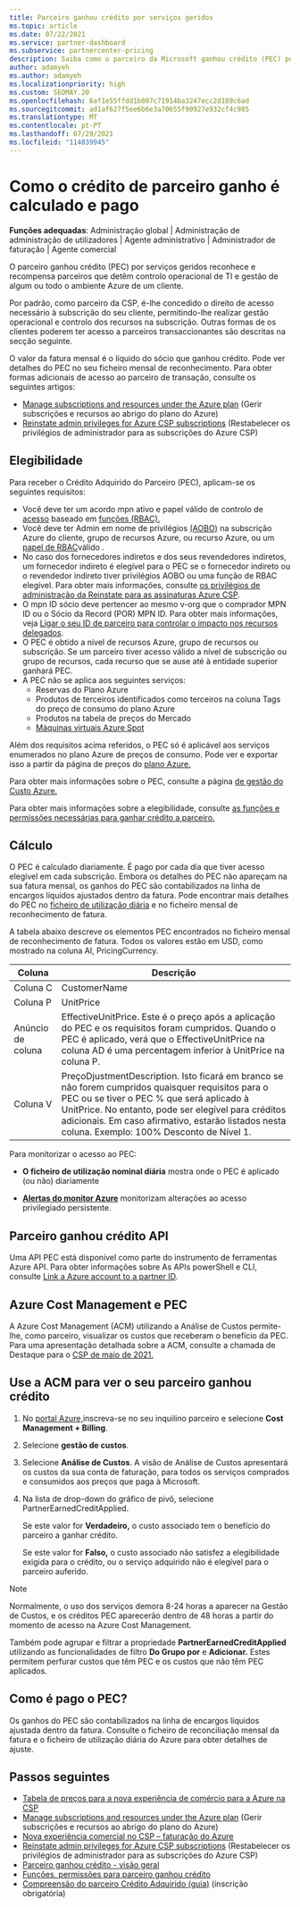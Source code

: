 ```yaml
---
title: Parceiro ganhou crédito por serviços geridos
ms.topic: article
ms.date: 07/22/2021
ms.service: partner-dashboard
ms.subservice: partnercenter-pricing
description: Saiba como o parceiro da Microsoft ganhou crédito (PEC) por serviços geridos é calculado e pago e como garantir que é elegível.
author: adamyeh
ms.author: adamyeh
ms.localizationpriority: high
ms.custom: SEOMAY.20
ms.openlocfilehash: 6af1e55ffdd1b807c71914ba3247ecc2d189c6ad
ms.sourcegitcommit: ad1af627f5ee6b6e3a70655f90927e932cf4c985
ms.translationtype: MT
ms.contentlocale: pt-PT
ms.lasthandoff: 07/29/2021
ms.locfileid: "114839945"
---
```

# <a name="how-the-partner-earned-credit-is-calculated-and-paid"></a>Como o crédito de parceiro ganho é calculado e pago

**Funções adequadas**: Administração global | Administração de administração de utilizadores | Agente administrativo | Administrador de faturação | Agente comercial

O parceiro ganhou crédito (PEC) por serviços geridos reconhece e recompensa parceiros que detêm controlo operacional de TI e gestão de algum ou todo o ambiente Azure de um cliente. 

Por padrão, como parceiro da CSP, é-lhe concedido o direito de acesso necessário à subscrição do seu cliente, permitindo-lhe realizar gestão operacional e controlo dos recursos na subscrição. Outras formas de os clientes poderem ter acesso a parceiros transaccionantes são descritas na secção seguinte.

O valor da fatura mensal é o líquido do sócio que ganhou crédito. Pode ver detalhes do PEC no seu ficheiro mensal de reconhecimento. Para obter formas adicionais de acesso ao parceiro de transação, consulte os seguintes artigos:

- [Manage subscriptions and resources under the Azure plan](azure-plan-manage.md) (Gerir subscrições e recursos ao abrigo do plano do Azure)
- [Reinstate admin privileges for Azure CSP subscriptions](/revoke-reinstate-csp.md) (Restabelecer os privilégios de administrador para as subscrições do Azure CSP)

## <a name="eligibility"></a>Elegibilidade

Para receber o Crédito Adquirido do Parceiro (PEC), aplicam-se os seguintes requisitos:

- Você deve ter um acordo mpn ativo e papel válido de controlo de [acesso](azure-roles-perms-pec.md) baseado em [funções (RBAC).](/azure/role-based-access-control/overview)
- Você deve ter Admin em nome de privilégios [(AOBO)](https://channel9.msdn.com/Series/cspdev/Module-11-Admin-On-Behalf-Of-AOBO) na subscrição Azure do cliente, grupo de recursos Azure, ou recurso Azure, ou um [papel de RBAC](azure-roles-perms-pec.md)válido .
- No caso dos fornecedores indiretos e dos seus revendedores indiretos, um fornecedor indireto é elegível para o PEC se o fornecedor indireto ou o revendedor indireto tiver privilégios AOBO ou uma função de RBAC elegível. Para obter mais informações, consulte [os privilégios de administração da Reinstate para as assinaturas Azure CSP](revoke-reinstate-csp.md).
- O mpn ID sócio deve pertencer ao mesmo v-org que o comprador MPN ID ou o Sócio da Record (POR) MPN ID. Para obter mais informações, veja [Ligar o seu ID de parceiro para controlar o impacto nos recursos delegados](/azure/lighthouse/how-to/partner-earned-credit).
- O PEC é obtido a nível de recursos Azure, grupo de recursos ou subscrição. Se um parceiro tiver acesso válido a nível de subscrição ou grupo de recursos, cada recurso que se ause até à entidade superior ganhará PEC.
- A PEC não se aplica aos seguintes serviços:
    - Reservas do Plano Azure
    - Produtos de terceiros identificados como terceiros na coluna Tags do preço de consumo do plano Azure
    - Produtos na tabela de preços do Mercado
    - [Máquinas virtuais Azure Spot](https://partner.microsoft.com/resources/collection/azure-spot-in-csp#/)

Além dos requisitos acima referidos, o PEC só é aplicável aos serviços enumerados no plano Azure de preços de consumo. Pode ver e exportar isso a partir da página de preços do [plano Azure.](https://partner.microsoft.com/commerce/sales)

Para obter mais informações sobre o PEC, consulte a página [de gestão do Custo Azure.](/azure/cost-management-billing/costs/get-started-partners)

Para obter mais informações sobre a elegibilidade, consulte [as funções e permissões necessárias para ganhar crédito a parceiro.](azure-roles-perms-pec.md)

## <a name="calculation"></a>Cálculo

O PEC é calculado diariamente. É pago por cada dia que tiver acesso elegível em cada subscrição. Embora os detalhes do PEC não apareçam na sua fatura mensal, os ganhos do PEC são contabilizados na linha de encargos líquidos ajustados dentro da fatura. Pode encontrar mais detalhes do PEC no [ficheiro de utilização diária](daily-rated-usage-recon-files.md) e no ficheiro mensal de reconhecimento de fatura.

A tabela abaixo descreve os elementos PEC encontrados no ficheiro mensal de reconhecimento de fatura. Todos os valores estão em USD, como mostrado na coluna AI, PricingCurrency.

| Coluna  | Descrição  |
| --------  | -------  |
| Coluna C  | CustomerName  |
| Coluna P | UnitPrice |
| Anúncio de coluna | EffectiveUnitPrice. Este é o preço após a aplicação do PEC e os requisitos foram cumpridos. Quando o PEC é aplicado, verá que o EffectiveUnitPrice na coluna AD é uma percentagem inferior à UnitPrice na coluna P.   |
| Coluna V  | PreçoDjustmentDescription. Isto ficará em branco se não forem cumpridos quaisquer requisitos para o PEC ou se tiver o PEC % que será aplicado à UnitPrice. No entanto, pode ser elegível para créditos adicionais. Em caso afirmativo, estarão listados nesta coluna. Exemplo: 100% Desconto de Nível 1.   |

Para monitorizar o acesso ao PEC:

- **O ficheiro de utilização nominal diária** mostra onde o PEC é aplicado (ou não) diariamente

- [**Alertas do monitor Azure**](azure-plan-manage.md) monitorizam alterações ao acesso privilegiado persistente.

## <a name="partner-earned-credit-api"></a>Parceiro ganhou crédito API

Uma API PEC está disponível como parte do instrumento de ferramentas Azure API. Para obter informações sobre As APIs powerShell e CLI, consulte [Link a Azure account to a partner ID](/azure/cost-management-billing/manage/link-partner-id).

## <a name="azure-cost-management-and-pec"></a>Azure Cost Management e PEC

A Azure Cost Management (ACM) utilizando a Análise de Custos permite-lhe, como parceiro, visualizar os custos que receberam o benefício da PEC. Para uma apresentação detalhada sobre a ACM, consulte a chamada de Destaque para o [CSP de maio de 2021.](https://commercial_licensing.eventbuilder.com/2021MayCSPSpotlight)

## <a name="use-acm-to-view-your-partner-earned-credit"></a>Use a ACM para ver o seu parceiro ganhou crédito

1. No [portal Azure,](https://portal.azure.com/)inscreva-se no seu inquilino parceiro e selecione **Cost Management + Billing**.
2. Selecione **gestão de custos**.
3. Selecione **Análise de Custos**.
A visão de Análise de Custos apresentará os custos da sua conta de faturação, para todos os serviços comprados e consumidos aos preços que paga à Microsoft.
4. Na lista de drop-down do gráfico de pivô, selecione PartnerEarnedCreditApplied. 

    Se este valor for **Verdadeiro,** o custo associado tem o benefício do parceiro a ganhar crédito.

    Se este valor for **Falso,** o custo associado não satisfez a elegibilidade exigida para o crédito, ou o serviço adquirido não é elegível para o parceiro auferido.

>[!NOTE]
>Normalmente, o uso dos serviços demora 8-24 horas a aparecer na Gestão de Custos, e os créditos PEC aparecerão dentro de 48 horas a partir do momento de acesso na Azure Cost Management.

Também pode agrupar e filtrar a propriedade **PartnerEarnedCreditApplied** utilizando as funcionalidades de filtro **Do Grupo por** e **Adicionar.** Estes permitem perfurar custos que têm PEC e os custos que não têm PEC aplicados.

## <a name="how-is-pec-paid"></a>Como é pago o PEC?
Os ganhos do PEC são contabilizados na linha de encargos líquidos ajustada dentro da fatura. Consulte o ficheiro de reconciliação mensal da fatura e o ficheiro de utilização diária do Azure para obter detalhes de ajuste.

## <a name="next-steps"></a>Passos seguintes

- [Tabela de preços para a nova experiência de comércio para a Azure na CSP](azure-plan-price-list.md)
- [Manage subscriptions and resources under the Azure plan](azure-plan-manage.md) (Gerir subscrições e recursos ao abrigo do plano do Azure)
- [Nova experiência comercial no CSP – faturação do Azure](azure-plan-billing.md)
- [Reinstate admin privileges for Azure CSP subscriptions](revoke-reinstate-csp.md) (Restabelecer os privilégios de administrador para as subscrições do Azure CSP)
- [Parceiro ganhou crédito - visão geral](partner-earned-credit.md)
- [Funções, permissões para parceiro ganhou crédito](azure-roles-perms-pec.md)
- [Compreensão do parceiro Crédito Adquirido (guia)](https://partner.microsoft.com/resources/detail/understanding-partner-earned-credit-pdf) (inscrição obrigatória)